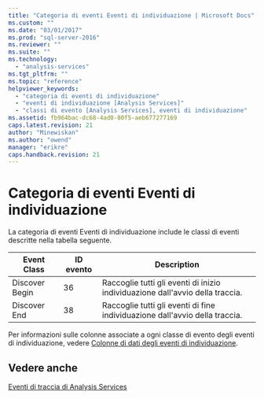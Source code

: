 ```yaml
---
title: "Categoria di eventi Eventi di individuazione | Microsoft Docs"
ms.custom: ""
ms.date: "03/01/2017"
ms.prod: "sql-server-2016"
ms.reviewer: ""
ms.suite: ""
ms.technology: 
  - "analysis-services"
ms.tgt_pltfrm: ""
ms.topic: "reference"
helpviewer_keywords: 
  - "categoria di eventi di individuazione"
  - "eventi di individuazione [Analysis Services]"
  - "classi di evento [Analysis Services], eventi di individuazione"
ms.assetid: fb964bac-dc68-4ad0-80f5-aeb677277169
caps.latest.revision: 21
author: "Minewiskan"
ms.author: "owend"
manager: "erikre"
caps.handback.revision: 21
---
```

# Categoria di eventi Eventi di individuazione
  La categoria di eventi Eventi di individuazione include le classi di eventi descritte nella tabella seguente.  
  
|Event Class|ID evento|Description|  
|-----------------|--------------|-----------------|  
|Discover Begin|36|Raccoglie tutti gli eventi di inizio individuazione dall'avvio della traccia.|  
|Discover End|38|Raccoglie tutti gli eventi di fine individuazione dall'avvio della traccia.|  
  
 Per informazioni sulle colonne associate a ogni classe di evento degli eventi di individuazione, vedere [Colonne di dati degli eventi di individuazione](../../analysis-services/trace-events/discover-events-data-columns.md).  
  
## Vedere anche  
 [Eventi di traccia di Analysis Services](../../analysis-services/trace-events/analysis-services-trace-events.md)  
  
  